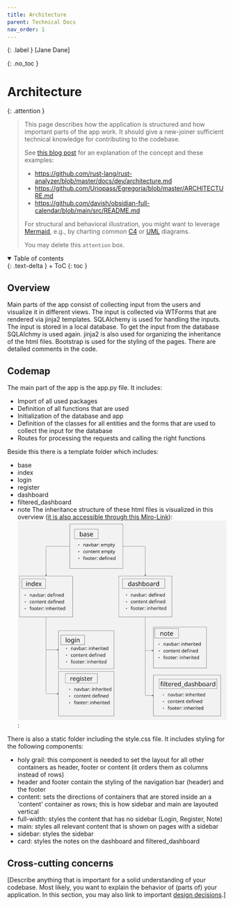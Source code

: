 ```yaml
---
title: Architecture
parent: Technical Docs
nav_order: 1
---
```


{: .label }
[Jane Dane]

{: .no_toc }
# Architecture

{: .attention }
> This page describes how the application is structured and how important parts of the app work. It should give a new-joiner sufficient technical knowledge for contributing to the codebase.
> 
> See [this blog post](https://matklad.github.io/2021/02/06/ARCHITECTURE.md.html) for an explanation of the concept and these examples:
>
> + <https://github.com/rust-lang/rust-analyzer/blob/master/docs/dev/architecture.md>
> + <https://github.com/Uriopass/Egregoria/blob/master/ARCHITECTURE.md>
> + <https://github.com/davish/obsidian-full-calendar/blob/main/src/README.md>
> 
> For structural and behavioral illustration, you might want to leverage [Mermaid](../ui-components.md), e.g., by charting common [C4](https://c4model.com/) or [UML](https://www.omg.org/spec/UML) diagrams.
> 
>
> You may delete this `attention` box.

<details open markdown="block">
{: .text-delta }
<summary>Table of contents</summary>
+ ToC
{: toc }
</details>

## Overview

Main parts of the app consist of collecting input from the users and visualize it in different views. The input is collected via WTForms that are rendered via jinja2 templates. SQLAlchemy is used for handling the inputs. The input is stored in a local database. To get the input from the database SQLAlchmy is used again. jinja2 is also used for organizing the inheritance of the html files. Bootstrap is used for the styling of the pages. There are detailed comments in the code. 

## Codemap

The main part of the app is the app.py file. It includes:
+ Import of all used packages
+ Definition of all functions that are used 
+ Initialization of the database and app
+ Definition of the classes for all entities and the forms that are used to collect the input for the database
+ Routes for processing the requests and calling the right functions

Beside this there is a template folder which includes:
+ base
+ index
+ login
+ register
+ dashboard
+ filtered_dashboard
+ note
The inheritance structure of these html files is visualized in this overview ([it is also accessible through this Miro-Link](https://miro.com/app/board/uXjVIOX94I4=/)): ![Inheritance structure](assets/images/inheritance.png):


There is also a static folder including the style.css file. It includes styling for the following components:
+ holy grail: this component is needed to set the layout for all other containers as header, footer or content (it orders them as columns instead of rows)
+ header and footer contain the styling of the navigation bar (header) and the footer
+ content: sets the directions of containers that are stored inside an a 'content' container as rows; this is how sidebar and main are layouted vertical 
+ full-width: styles the content that has no sidebar (Login, Register, Note)
+ main: styles all relevant content that is shown on pages with a sidebar
+ sidebar: styles the sidebar
+ card: styles the notes on the dashboard and filtered_dashboard
  
## Cross-cutting concerns

[Describe anything that is important for a solid understanding of your codebase. Most likely, you want to explain the behavior of (parts of) your application. In this section, you may also link to important [design decisions](../design-decisions.md).]
